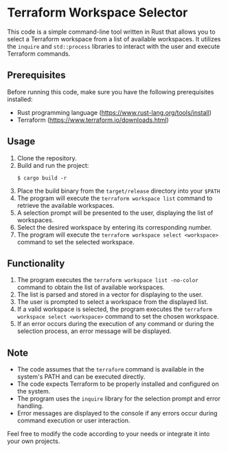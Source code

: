 # Terraform Workspace Selector

This code is a simple command-line tool written in Rust that allows you to select a Terraform workspace from a list of available workspaces. It utilizes the `inquire` and `std::process` libraries to interact with the user and execute Terraform commands.

## Prerequisites

Before running this code, make sure you have the following prerequisites installed:

- Rust programming language (https://www.rust-lang.org/tools/install)
- Terraform (https://www.terraform.io/downloads.html)

## Usage

1. Clone the repository.
2. Build and run the project:
   ```
   $ cargo build -r
   ```
3. Place the build binary from the `target/release` directory into your `$PATH`
4. The program will execute the `terraform workspace list` command to retrieve the available workspaces.
5. A selection prompt will be presented to the user, displaying the list of workspaces.
6. Select the desired workspace by entering its corresponding number.
7. The program will execute the `terraform workspace select <workspace>` command to set the selected workspace.

## Functionality

1. The program executes the `terraform workspace list -no-color` command to obtain the list of available workspaces.
2. The list is parsed and stored in a vector for displaying to the user.
3. The user is prompted to select a workspace from the displayed list.
4. If a valid workspace is selected, the program executes the `terraform workspace select <workspace>` command to set the chosen workspace.
5. If an error occurs during the execution of any command or during the selection process, an error message will be displayed.

## Note

- The code assumes that the `terraform` command is available in the system's PATH and can be executed directly.
- The code expects Terraform to be properly installed and configured on the system.
- The program uses the `inquire` library for the selection prompt and error handling.
- Error messages are displayed to the console if any errors occur during command execution or user interaction.

Feel free to modify the code according to your needs or integrate it into your own projects.
